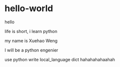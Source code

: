 # hello-world
hello

life is short, i learn python

my name is Xuehao Weng

I will be a python engenier


use python write local_language dict
hahahahahaahah
